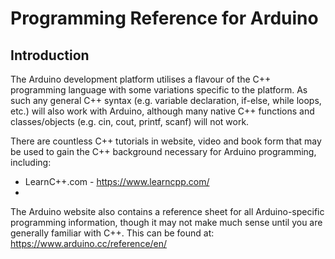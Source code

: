 # Programming Reference for Arduino
## Introduction
The Arduino development platform utilises a flavour of the C++ programming language with some variations specific to the platform. As such any general C++ syntax (e.g. variable declaration, if-else, while loops, etc.) will also work with Arduino, although many native C++ functions and classes/objects (e.g. cin, cout, printf, scanf) will not work.  
  
There are countless C++ tutorials in website, video and book form that may be used to gain the C++ background necessary for Arduino programming, including:
* LearnC++.com - https://www.learncpp.com/  
* 
The Arduino website also contains a reference sheet for all Arduino-specific programming information, though it may not make much sense until you are generally familiar with C++. This can be found at: https://www.arduino.cc/reference/en/
<!--stackedit_data:
eyJoaXN0b3J5IjpbMTQyNjg3MDQ4NywtMTE1MzI5NjcyMywxND
Y3NTY0MDA5LC0xNjc5Njc5MjgxXX0=
-->